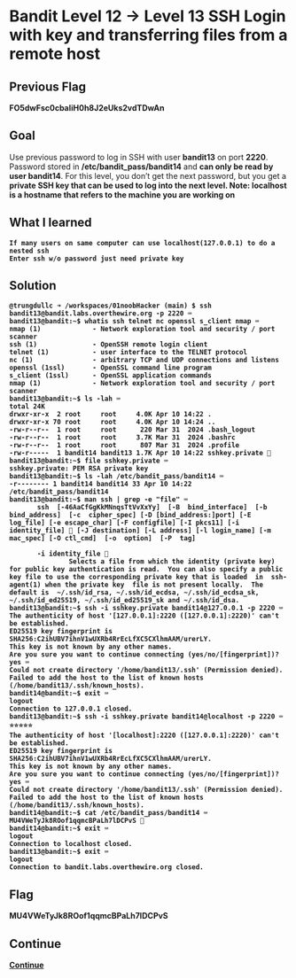 # Bandit Level 12 → Level 13 SSH Login with key and transferring files from a remote host

## Previous Flag
<b>FO5dwFsc0cbaIiH0h8J2eUks2vdTDwAn</b>

## Goal
Use previous password to log in SSH with user <b>bandit13</b> on port <b>2220</b>.  Password stored in <b>/etc/bandit_pass/bandit14</b> and <b>can only be read by user bandit14</b>. For this level, you don’t get the next password, but you get a <b>private SSH key that can be used to log into the next level<b>. Note: localhost is a hostname that refers to the machine you are working on

## What I learned
```
If many users on same computer can use localhost(127.0.0.1) to do a nested ssh
Enter ssh w/o password just need private key
```

## Solution
```
@trungdullc ➜ /workspaces/01noobHacker (main) $ ssh bandit13@bandit.labs.overthewire.org -p 2220 ⌨️
bandit13@bandit:~$ whatis ssh telnet nc openssl s_client nmap ⌨️
nmap (1)             - Network exploration tool and security / port scanner
ssh (1)              - OpenSSH remote login client
telnet (1)           - user interface to the TELNET protocol
nc (1)               - arbitrary TCP and UDP connections and listens
openssl (1ssl)       - OpenSSL command line program
s_client (1ssl)      - OpenSSL application commands
nmap (1)             - Network exploration tool and security / port scanner
bandit13@bandit:~$ ls -lah ⌨️
total 24K
drwxr-xr-x  2 root     root     4.0K Apr 10 14:22 .
drwxr-xr-x 70 root     root     4.0K Apr 10 14:24 ..
-rw-r--r--  1 root     root      220 Mar 31  2024 .bash_logout
-rw-r--r--  1 root     root     3.7K Mar 31  2024 .bashrc
-rw-r--r--  1 root     root      807 Mar 31  2024 .profile
-rw-r-----  1 bandit14 bandit13 1.7K Apr 10 14:22 sshkey.private 👀
bandit13@bandit:~$ file sshkey.private ⌨️ 
sshkey.private: PEM RSA private key
bandit13@bandit:~$ ls -lah /etc/bandit_pass/bandit14 ⌨️
-r-------- 1 bandit14 bandit14 33 Apr 10 14:22 /etc/bandit_pass/bandit14
bandit13@bandit:~$ man ssh | grep -e "file" ⌨️
       ssh  [-46AaCfGgKkMNnqsTtVvXxYy]  [-B  bind_interface]  [-b  bind_address]  [-c  cipher_spec] [-D [bind_address:]port] [-E log_file] [-e escape_char] [-F configfile] [-I pkcs11] [-i identity_file] 👀 [-J destination] [-L address] [-l login_name] [-m mac_spec] [-O ctl_cmd]  [-o  option]  [-P  tag]

       -i identity_file 👀
               Selects a file from which the identity (private key) for public key authentication is read.  You can also specify a public key file to use the corresponding private key that is loaded  in  ssh-agent(1) when the private key  file is not present locally.  The default is  ~/.ssh/id_rsa, ~/.ssh/id_ecdsa, ~/.ssh/id_ecdsa_sk, ~/.ssh/id_ed25519, ~/.ssh/id_ed25519_sk and ~/.ssh/id_dsa.
bandit13@bandit:~$ ssh -i sshkey.private bandit14@127.0.0.1 -p 2220 ⌨️
The authenticity of host '[127.0.0.1]:2220 ([127.0.0.1]:2220)' can't be established.
ED25519 key fingerprint is SHA256:C2ihUBV7ihnV1wUXRb4RrEcLfXC5CXlhmAAM/urerLY.
This key is not known by any other names.
Are you sure you want to continue connecting (yes/no/[fingerprint])? yes ⌨️
Could not create directory '/home/bandit13/.ssh' (Permission denied).
Failed to add the host to the list of known hosts (/home/bandit13/.ssh/known_hosts).
bandit14@bandit:~$ exit ⌨️
logout
Connection to 127.0.0.1 closed.
bandit13@bandit:~$ ssh -i sshkey.private bandit14@localhost -p 2220 ⌨️ ⭐⭐⭐⭐⭐
The authenticity of host '[localhost]:2220 ([127.0.0.1]:2220)' can't be established.
ED25519 key fingerprint is SHA256:C2ihUBV7ihnV1wUXRb4RrEcLfXC5CXlhmAAM/urerLY.
This key is not known by any other names.
Are you sure you want to continue connecting (yes/no/[fingerprint])? yes ⌨️
Could not create directory '/home/bandit13/.ssh' (Permission denied).
Failed to add the host to the list of known hosts (/home/bandit13/.ssh/known_hosts).
bandit14@bandit:~$ cat /etc/bandit_pass/bandit14 ⌨️
MU4VWeTyJk8ROof1qqmcBPaLh7lDCPvS 🔐
bandit14@bandit:~$ exit ⌨️
logout
Connection to localhost closed.
bandit13@bandit:~$ exit ⌨️
logout
Connection to bandit.labs.overthewire.org closed.
```

## Flag
<b>MU4VWeTyJk8ROof1qqmcBPaLh7lDCPvS</b>

## Continue
[Continue](./Bandit1314.md)
